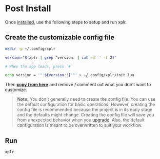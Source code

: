 Post Install
============

Once [installed](install.md), use the following steps to setup and run xplr.

Create the customizable config file
-----------------------------------

```bash
mkdir -p ~/.config/xplr

version="$(xplr | grep ^version: | cut -d' ' -f 2)"

# When the app loads, press `#`

echo version = '"'${version:?}'"' > ~/.config/xplr/init.lua
```

Then
**[copy from here](https://github.com/sayanarijit/xplr/blob/main/src/init.lua)**
and remove / comment out what you don't want to customize.

> **Note:** You don't generally need to create the config file. You can use the
> default configuration for basic operations. However, creating the config file
> is recommended because the project is in its early stage and the defaults
> might change. Creating the config file will save you from unexpected behavior
> when you [upgrade](upgrade-guide.md).
> Also, the default configuration is meant to be overwritten to suit your
> workflow.


Run
---

```
xplr
```
